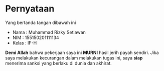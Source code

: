 # Pernyataan

Yang bertanda tangan dibawah ini

* Nama : Muhammad Rizky Setiawan
* NIM : 155150201111134
* Kelas : IF-H

**Demi Allah** bahwa pekerjaan saya ini **MURNI** hasil jerih payah sendiri. Jika saya melakukan kecurangan dalam melakukan tugas ini, saya **siap** menerima sanksi yang berlaku di dunia dan akhirat.
